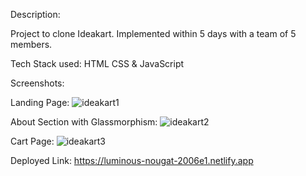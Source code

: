 Description:

Project to clone Ideakart. Implemented within 5 days with a team of 5 members.

Tech Stack used: HTML CSS & JavaScript

Screenshots:

Landing Page:
![ideakart1](https://user-images.githubusercontent.com/98615550/201925307-3c88a2ac-707a-418b-ab72-1ff5ce6556ab.png)

About Section with Glassmorphism:
![ideakart2](https://user-images.githubusercontent.com/98615550/201925315-6c7cb784-c3b9-42d6-9868-32c3ec2a89a4.png)

Cart Page:
![ideakart3](https://user-images.githubusercontent.com/98615550/201925320-55dc0f34-30f0-4252-8cd4-9ea721300e28.png)

Deployed Link: 
https://luminous-nougat-2006e1.netlify.app
